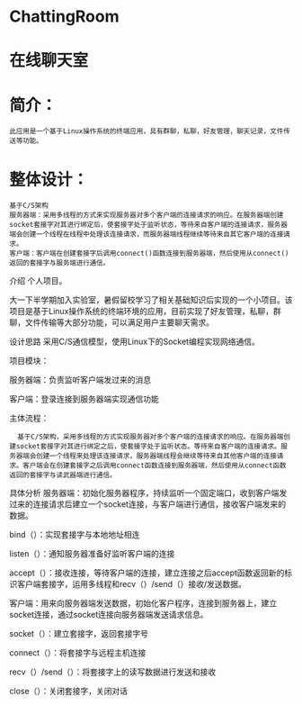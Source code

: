 # ChattingRoom
# 在线聊天室
# 简介：
    此应用是一个基于Linux操作系统的终端应用，具有群聊，私聊，好友管理，聊天记录，文件传送等功能。 
# 整体设计：
    基于C/S架构
    服务器端：采用多线程的方式来实现服务器对多个客户端的连接请求的响应。在服务器端创建socket套接字对其进行绑定后，使套接字处于监听状态，等待来自客户端的连接请求，服务器端会创建一个线程在线程中处理该连接请求，而服务器端线程继续等待来自其它客户端的连接请求。 
    客户端：客户端在创建套接字后调用connect()函数连接到服务器端，然后使用从connect()返回的套接字与服务端进行通信。
    
介绍
个人项目。

大一下半学期加入实验室，暑假留校学习了相关基础知识后实现的一个小项目。该项目是基于Linux操作系统的终端环境的应用，目前实现了好友管理，私聊，群聊，文件传输等大部分功能，可以满足用户主要聊天需求。

设计思路
采用C/S通信模型，使用Linux下的Socket编程实现网络通信。

项目模块：

服务器端：负责监听客户端发过来的消息

客户端：登录连接到服务器端实现通信功能

主体流程：     

      基于C/S架构，采用多线程的方式实现服务器对多个客户端的连接请求的响应。在服务器端创建socket套接字对其进行绑定之后，使套接字处于监听状态。等待来自客户端的连接请求。服务器端会创建一个线程来处理该连接请求，服务器端线程会继续等待来自其他客户端的连接请求。客户端会在创建套接字之后调用connect函数连接到服务器端，然后使用从connect函数返回的套接字与读武器端进行通信。

具体分析
服务器端：初始化服务器程序，持续监听一个固定端口，收到客户端发过来的连接请求后建立一个socket连接，与客户端进行通信，接收客户端发来的数据。

bind（）：实现套接字与本地地址相连

listen（）：通知服务器准备好监听客户端的连接

accept（）：接收连接，等待客户端的连接，建立连接之后accept函数返回新的标识客户端套接字，运用多线程和recv（）/send（）接收/发送数据。

客户端：用来向服务器端发送数据，初始化客户程序，连接到服务器上，建立socket连接，通过socket连接向服务器端发送请求信息。

socket（）：建立套接字，返回套接字号

connect（）：将套接字与远程主机连接

recv（）/send（）：将套接字上的读写数据进行发送和接收

close（）：关闭套接字，关闭对话

